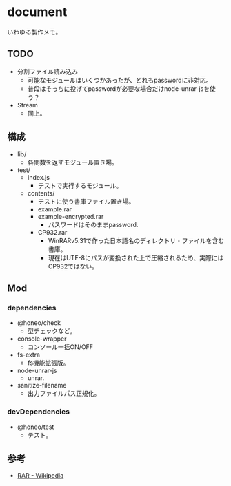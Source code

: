 # document
いわゆる製作メモ。

## TODO
* 分割ファイル読み込み
    - 可能なモジュールはいくつかあったが、どれもpasswordに非対応。
    - 普段はそっちに投げてpasswordが必要な場合だけnode-unrar-jsを使う？
* Stream
    - 同上。


## 構成
* lib/
    - 各関数を返すモジュール置き場。
* test/
    - index.js
        - テストで実行するモジュール。
    - contents/
        - テストに使う書庫ファイル置き場。
        - example.rar
        - example-encrypted.rar
            - パスワードはそのままpassword.
        - CP932.rar
            - WinRARv5.31で作った日本語名のディレクトリ・ファイルを含む書庫。
            - 現在はUTF-8にパスが変換された上で圧縮されるため、実際にはCP932ではない。

## Mod

### dependencies
* @honeo/check
    - 型チェックなど。
* console-wrapper
    - コンソール一括ON/OFF
* fs-extra
    - fs機能拡張版。
* node-unrar-js
    - unrar.
* sanitize-filename
    - 出力ファイルパス正規化。

### devDependencies
* @honeo/test
    * テスト。


## 参考
* [RAR - Wikipedia](https://ja.wikipedia.org/wiki/RAR)
